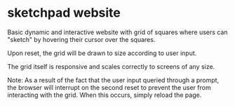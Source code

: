 # sketchpad website

Basic dynamic and interactive website with grid of squares where users can "sketch" by hovering their cursor over the squares.

Upon reset, the grid will be drawn to size according to user input.

The grid itself is responsive and scales correctly to screens of any size.

Note: As a result of the fact that the user input queried through a prompt, the browser will interrupt on the second reset to prevent the user from interacting with the grid. When this occurs, simply reload the page.
